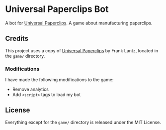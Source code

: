 # Universal Paperclips Bot

A bot for [Universal Paperclips][1]. A game about manufacturing paperclips.

## Credits

This project uses a copy of [Universal Paperclips][1] by Frank Lantz, located in the `game/` directory.

### Modifications

I have made the following modifications to the game:

* Remove analytics
* Add `<script>` tags to load my bot

[1]: http://www.decisionproblem.com/paperclips/

## License

Everything except for the `game/` directory is released under the MIT License.
